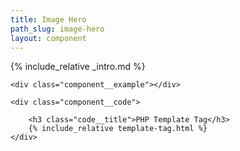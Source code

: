 ```yaml
---
title: Image Hero
path_slug: image-hero
layout: component
---
```


{% include_relative _intro.md %}

<div class="component__content">

	<div class="component__example"></div>

	<div class="component__code">

		<h3 class="code__title">PHP Template Tag</h3>
		{% include_relative template-tag.html %}
	</div>
</div>
